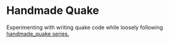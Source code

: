# Handmade Quake

Experimenting with writing quake code while loosely following [handmade_quake series.](https://www.youtube.com/playlist?list=PLBKDuv-qJpTbCsXHsxcoSSsMarnfyNhHF)
